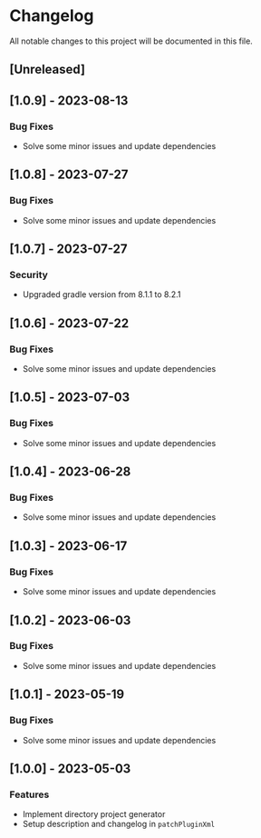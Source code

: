 # Changelog

All notable changes to this project will be documented in this file.

## [Unreleased]
## [1.0.9] - 2023-08-13

### Bug Fixes

- Solve some minor issues and update dependencies

## [1.0.8] - 2023-07-27

### Bug Fixes

- Solve some minor issues and update dependencies

## [1.0.7] - 2023-07-27

### Security

- Upgraded gradle version from 8.1.1 to 8.2.1

## [1.0.6] - 2023-07-22

### Bug Fixes

- Solve some minor issues and update dependencies

## [1.0.5] - 2023-07-03

### Bug Fixes

- Solve some minor issues and update dependencies

## [1.0.4] - 2023-06-28

### Bug Fixes

- Solve some minor issues and update dependencies

## [1.0.3] - 2023-06-17

### Bug Fixes

- Solve some minor issues and update dependencies

## [1.0.2] - 2023-06-03

### Bug Fixes

- Solve some minor issues and update dependencies

## [1.0.1] - 2023-05-19

### Bug Fixes

- Solve some minor issues and update dependencies

## [1.0.0] - 2023-05-03

### Features

- Implement directory project generator
- Setup description and changelog in `patchPluginXml`

<!-- generated by git-cliff -->

